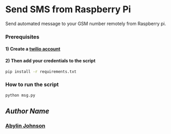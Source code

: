 # Send SMS from Raspberry Pi

Send automated message to your GSM number remotely from Raspberry pi.

### Prerequisites

#### 1) Create a [twilio account](https://www.twilio.com) 

#### 2) Then add your credentials to the script

```bash
pip install -r requirements.txt
```



### How to run the script

```bash
python msg.py
```

## *Author Name*

### [Abylin Johnson](https://github.com/abylinjohnson)
